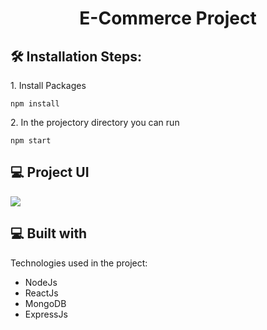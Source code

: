 <h1 align="center" id="title">E-Commerce Project</h1>

<h2>🛠️ Installation Steps:</h2>

<p>1. Install Packages</p>

```
npm install
```

<p>2. In the projectory directory you can run</p>

```
npm start
```
<h2>💻 Project UI</h2>
<img src="https://drive.google.com/drive/u/0/my-drive">
  
<h2>💻 Built with</h2>

Technologies used in the project:

*   NodeJs
*   ReactJs
*   MongoDB
*   ExpressJs
